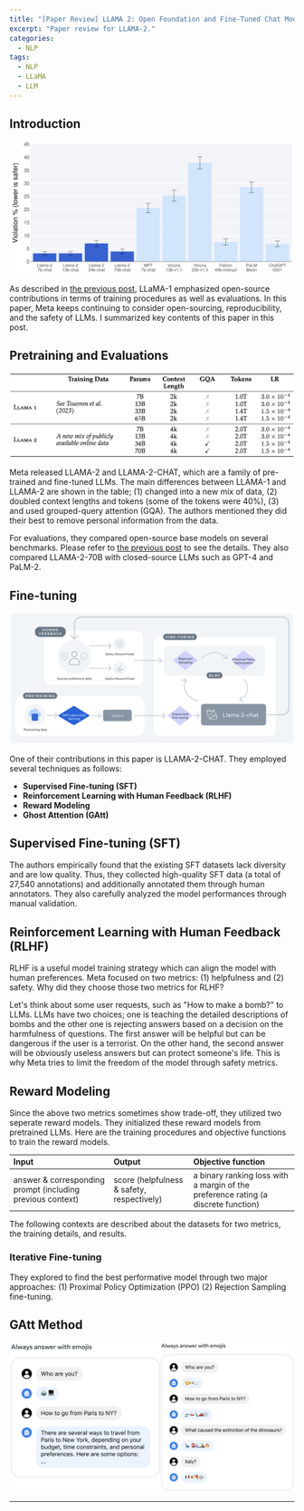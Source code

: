 ```yaml
---
title: "[Paper Review] LLAMA 2: Open Foundation and Fine-Tuned Chat Models"
excerpt: "Paper review for LLAMA-2."
categories:
  - NLP
tags:
  - NLP
  - LLaMA
  - LLM
---
```


## Introduction

![img](/images/posts/2023-11-29-llama2/llama2_safety.png)

As described in [the previous post](https://hahminlew.github.io/nlp/llama/), LLaMA-1 emphasized open-source contributions in terms of training procedures as well as evaluations.
In this paper, Meta keeps continuing to consider open-sourcing, reproducibility, and the safety of LLMs.
I summarized key contents of this paper in this post.

## Pretraining and Evaluations

![img](/images/posts/2023-11-29-llama2/llama2_difference.png)

Meta released LLAMA-2 and LLAMA-2-CHAT, which are a family of pre-trained and fine-tuned LLMs.
The main differences between LLAMA-1 and LLAMA-2 are shown in the table; (1) changed into a new mix of data, (2) doubled context lengths and tokens (some of the tokens were 40%), (3) and used grouped-query attention (GQA).
The authors mentioned they did their best to remove personal information from the data.

For evaluations, they compared open-source base models on several benchmarks. 
Please refer to [the previous post](https://hahminlew.github.io/nlp/llama/#evaluations) to see the details.
They also compared LLAMA-2-70B with closed-source LLMs such as GPT-4 and PaLM-2.

## Fine-tuning

![img](/images/posts/2023-11-29-llama2/llama2chat_training.png)

One of their contributions in this paper is LLAMA-2-CHAT.
They employed several techniques as follows:

- **Supervised Fine-tuning (SFT)**
- **Reinforcement Learning with Human Feedback (RLHF)**
- **Reward Modeling**
- **Ghost Attention (GAtt)**

## Supervised Fine-tuning (SFT)
The authors empirically found that the existing SFT datasets lack diversity and are low quality.
Thus, they collected high-quality SFT data (a total of 27,540 annotations) and additionally annotated them through human annotators.
They also carefully analyzed the model performances through manual validation.

## Reinforcement Learning with Human Feedback (RLHF) 
RLHF is a useful model training strategy which can align the model with human preferences.
Meta focused on two metrics: (1) helpfulness and (2) safety.
Why did they choose those two metrics for RLHF?

Let's think about some user requests, such as "How to make a bomb?" to LLMs.
LLMs have two choices; one is teaching the detailed descriptions of bombs and the other one is rejecting answers based on a decision on the harmfulness of questions.
The first answer will be helpful but can be dangerous if the user is a terrorist.
On the other hand, the second answer will be obviously useless answers but can protect someone's life.
This is why Meta tries to limit the freedom of the model through safety metrics.

## Reward Modeling
Since the above two metrics sometimes show trade-off, they utilized two seperate reward models.
They initialized these reward models from pretrained LLMs.
Here are the training procedures and objective functions to train the reward models.

|Input|Output|Objective function|
|:---|:---|:---|
|answer & corresponding prompt (including previous context)|score (helpfulness & safety, respectively)|a binary ranking loss with a margin of the preference rating (a discrete function)|

The following contexts are described about the datasets for two metrics, the training details, and results.

### Iterative Fine-tuning
They explored to find the best performative model through two major approaches: (1) Proximal Policy Optimization (PPO) (2) Rejection Sampling fine-tuning.


## GAtt Method

![img](/images/posts/2023-11-29-llama2/llama2_GAtt.png)

***
